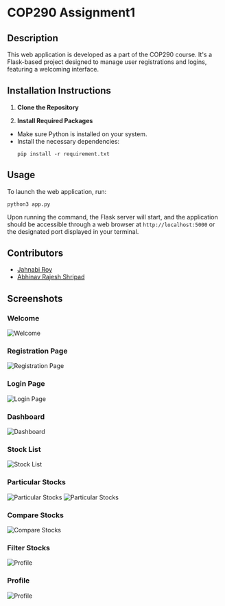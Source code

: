 # COP290 Assignment1

## Description
This web application is developed as a part of the COP290 course. It's a Flask-based project designed to manage user registrations and logins, featuring a welcoming interface.

## Installation Instructions

1. **Clone the Repository**


2. **Install Required Packages**
- Make sure Python is installed on your system.
- Install the necessary dependencies:
  ```
  pip install -r requirement.txt
  ```

## Usage

To launch the web application, run:
 
  ```
  python3 app.py
  ```

Upon running the command, the Flask server will start, and the application should be accessible through a web browser at `http://localhost:5000` or the designated port displayed in your terminal.

## Contributors

- [Jahnabi Roy](https://github.com/jahnabiroy)
- [Abhinav Rajesh Shripad](https://github.com/33Arsenic75)


## Screenshots

### Welcome
![Welcome](Screenshot/welcome.png)

### Registration Page
![Registration Page](Screenshot/register.png)

### Login Page
![Login Page](Screenshot/Login.png)

### Dashboard
![Dashboard](Screenshot/Dashboard.png)

### Stock List
![Stock List](Screenshot/stock_list.png)

### Particular Stocks
![Particular Stocks](Screenshot/stock_particular_1.png)
![Particular Stocks](Screenshot/stock_particular_2.png)

### Compare Stocks
![Compare Stocks](Screenshot/compare_stocks.png)

### Filter Stocks
![Profile](Screenshot/filter_stocks.png)

### Profile
![Profile](Screenshot/profile.png)
